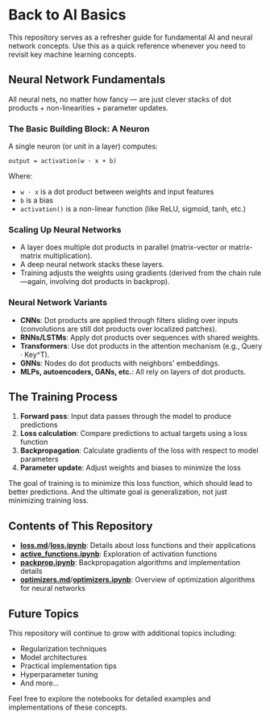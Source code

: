 # Back to AI Basics

This repository serves as a refresher guide for fundamental AI and neural network concepts. Use this as a quick reference whenever you need to revisit key machine learning concepts.

## Neural Network Fundamentals

All neural nets, no matter how fancy — are just clever stacks of dot products + non-linearities + parameter updates.

### The Basic Building Block: A Neuron

A single neuron (or unit in a layer) computes:

```
output = activation(w · x + b)
```

Where:
- `w · x` is a dot product between weights and input features
- `b` is a bias
- `activation()` is a non-linear function (like ReLU, sigmoid, tanh, etc.)

### Scaling Up Neural Networks

- A layer does multiple dot products in parallel (matrix-vector or matrix-matrix multiplication).
- A deep neural network stacks these layers.
- Training adjusts the weights using gradients (derived from the chain rule—again, involving dot products in backprop).

### Neural Network Variants

- **CNNs**: Dot products are applied through filters sliding over inputs (convolutions are still dot products over localized patches).
- **RNNs/LSTMs**: Apply dot products over sequences with shared weights.
- **Transformers**: Use dot products in the attention mechanism (e.g., Query · Key^T).
- **GNNs**: Nodes do dot products with neighbors' embeddings.
- **MLPs, autoencoders, GANs, etc.**: All rely on layers of dot products.

## The Training Process

1. **Forward pass**: Input data passes through the model to produce predictions
2. **Loss calculation**: Compare predictions to actual targets using a loss function
3. **Backpropagation**: Calculate gradients of the loss with respect to model parameters
4. **Parameter update**: Adjust weights and biases to minimize the loss

The goal of training is to minimize this loss function, which should lead to better predictions. And the ultimate goal is generalization, not just minimizing training loss.

## Contents of This Repository

- [**loss.md**](loss.md)/[**loss.ipynb**](loss.ipynb): Details about loss functions and their applications
- [**active_functions.ipynb**](active_functions.ipynb): Exploration of activation functions
- [**packprop.ipynb**](packprop.ipynb): Backpropagation algorithms and implementation details
- [**optimizers.md**](optimizers.md)/[**optimizers.ipynb**](optimizers.ipynb): Overview of optimization algorithms for neural networks

## Future Topics

This repository will continue to grow with additional topics including:
- Regularization techniques
- Model architectures
- Practical implementation tips
- Hyperparameter tuning
- And more...

Feel free to explore the notebooks for detailed examples and implementations of these concepts.